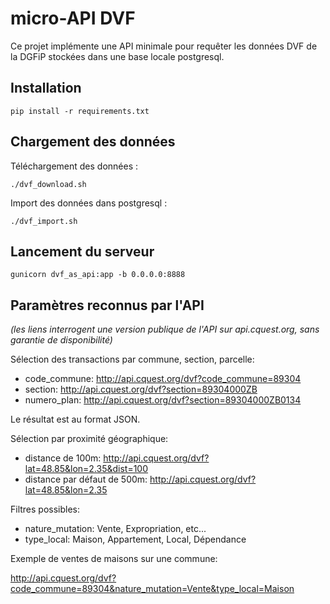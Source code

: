 # micro-API DVF

Ce projet implémente une API minimale pour requêter les données DVF de la DGFiP stockées dans une base locale postgresql.

## Installation

`pip install -r requirements.txt`

## Chargement des données

Téléchargement des données :

`./dvf_download.sh`

Import des données dans postgresql :

`./dvf_import.sh`

## Lancement du serveur

`gunicorn dvf_as_api:app -b 0.0.0.0:8888`

## Paramètres reconnus par l'API

*(les liens interrogent une version publique de l'API sur api.cquest.org, sans garantie de disponibilité)*

Sélection des transactions par commune, section, parcelle:
- code_commune: http://api.cquest.org/dvf?code_commune=89304
- section: http://api.cquest.org/dvf?section=89304000ZB
- numero_plan: http://api.cquest.org/dvf?section=89304000ZB0134

Le résultat est au format JSON.

Sélection par proximité géographique:
- distance de 100m: http://api.cquest.org/dvf?lat=48.85&lon=2.35&dist=100
- distance par défaut de 500m: http://api.cquest.org/dvf?lat=48.85&lon=2.35

Filtres possibles:
- nature_mutation: Vente, Expropriation, etc...
- type_local: Maison, Appartement, Local, Dépendance

Exemple de ventes de maisons sur une commune:

http://api.cquest.org/dvf?code_commune=89304&nature_mutation=Vente&type_local=Maison

